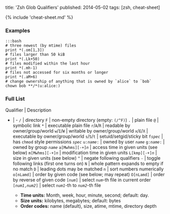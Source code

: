 title: 'Zsh Glob Qualifiers'
published: 2014-05-02
tags: [zsh, cheat-sheet]

{% include 'cheat-sheet.md' %}

### Examples

    :::bash
    # three newest (by mtime) files
    print *(.om[1,3])
    # files larger than 50 kiB
    print *(.Lk+50)
    # files modified within the last hour
    print *(.mh-1)
    # files not accessed for six months or longer
    print *(.aM+6)
    # change ownership of anything that is owned by `alice` to `bob`
    chown bob **/*(u:alice:)


### Full List

Qualifier | Description
- | -
`/` | directory
`F` | non-empty directory (empty: `(/^F)`)
`.` | plain file
`@` | symbolic link
`*` | executable plain file
`r`/`A`/`R` | readable by owner/group/world
`w`/`I`/`W` | writable by owner/group/world
`x`/`E`/`X` | executable by owner/group/world
`s`/`S`/`t` | setuid/setgid/sticky bit
`f`*`spec`* | has `chmod` style permissions *`spec`*
`u:`*`name`*`:` | owned by user *`name`*
`g:`*`name`*`:` | owned by group *`name`*
`a[Mwhms][-+]`*`n`* | access time in given units (see below)
`m[Mwhms][-+]`*`n`* | modification time in given units
`L[kmp][-+]`*`n`* | size in given units (see below)
`^` | negate following qualifiers
`-` | toggle following links (first one turns on)
`N` | whole pattern expands to empty if no match
`D` | leading dots may be matched
`n` | sort numbers numerically
`o[nLamd]` | order by given code (see below; may repeat)
`O[nLamd]` | order by reverse of given code
`[`*`num`*`]` | select *`num`*-th file in current order
`[`*`num1`*`,`*`num2`*`]` | select *`num1`*-th to *`num2`*-th file

  * **Time units:** Month, week, hour, minute, second; default: day.
  * **Size units:** kilobytes, megabytes; default: bytes
  * **Order codes:** name (default), size, atime, mtime, directory depth
